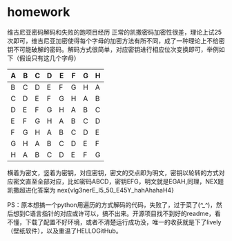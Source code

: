 # homework
维吉尼亚密码解码和失败的跑项目经历
正常的凯撒密码加密性很差，理论上试25次即可，维吉尼亚加密使得每个字母的加密方法有所不同，成了一种理论上不给密钥不可能破解的密码。解码方式很简单，对应密钥进行相应位次变换即可，举例如下（假设只有这几个字母）   

| A | B | C | D | E | F | G | H |
|---|---|---|---|---|---|---|---|
| B | C | D | E | F | G | H | A |
| C | D | E | F | G | H | A | B |
| D | E | F | G | H | A | B | C |
| E | F | G | H | A | B | C | D |
| F | G | H | A | B | C | D | E |
| G | H | A | B | C | D | E | F |
| H | A | B | C | D | E | F | G |

横着为密文，竖着为密钥，对应密钥，密文的交点即为明文，密钥以轮转的方式对应密文直至全部对应，比如密码ABCD，密钥EFG，明文就是EGAH,同理，NEX题凯撒超进化答案为
nex{vlg3nerE_l5_50_E45Y_hahAhahaH4}

PS：原本想搞一个python用遍历的方式解码的代码，失败了，过于菜了(*^_^*)，然后想到C语言指针的对应或许可以，搞不出来。开源项目找不到好的readme，看不懂，下载了配置不好环境，或者不清楚运行成功没，唯一的收获就是下了lively（壁纸软件），以及重温了HELLOGitHub。
